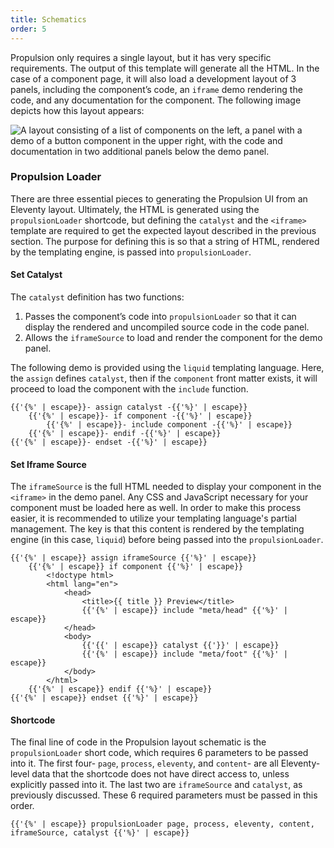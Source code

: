 ```yaml
---
title: Schematics
order: 5
---
```


Propulsion only requires a single layout, but it has very specific requirements. The output of this template will generate all the HTML. In the case of a component page, it will also load a development layout of 3 panels, including the component’s code, an `iframe` demo rendering the code, and any documentation for the component. The following image depicts how this layout appears:

![A layout consisting of a list of components on the left, a panel with a demo of a button component in the upper right, with the code and documentation in two additional panels below the demo panel.](/images/propulsion-ui.png)

### Propulsion Loader

There are three essential pieces to generating the Propulsion UI from an Eleventy layout. Ultimately, the HTML is generated using the `propulsionLoader` shortcode, but defining the `catalyst` and the `<iframe>` template are required to get the expected layout described in the previous section. The purpose for defining this is so that a string of HTML, rendered by the templating engine, is passed into `propulsionLoader`.

#### Set Catalyst

The `catalyst` definition has two functions:

1. Passes the component’s code into `propulsionLoader` so that it can display the rendered and uncompiled source code in the code panel.
2. Allows the `iframeSource` to load and render the component for the demo panel.

The following demo is provided using the `liquid` templating language. Here, the `assign` defines `catalyst`, then if the `component` front matter exists, it will proceed to load the component with the `include` function.

<!-- because we are assigning the catalyst based on the results of the if check, is that why we have to use endset? -->
```liquid
{{'{%' | escape}}- assign catalyst -{{'%}' | escape}}
	{{'{%' | escape}}- if component -{{'%}' | escape}}
		{{'{%' | escape}}- include component -{{'%}' | escape}}
	{{'{%' | escape}}- endif -{{'%}' | escape}}
{{'{%' | escape}}- endset -{{'%}' | escape}}
```

#### Set Iframe Source

The `iframeSource` is the full HTML needed to display your component in the `<iframe>` in the demo panel. Any CSS and JavaScript necessary for your component must be loaded here as well. In order to make this process easier, it is recommended to utilize your templating language's partial management. The key is that this content is rendered by the templating engine (in this case, `liquid`) before being passed into the `propulsionLoader`.

```liquid
{{'{%' | escape}} assign iframeSource {{'%}' | escape}}
	{{'{%' | escape}} if component {{'%}' | escape}}
		<!doctype html>
		<html lang="en">
			<head>
				<title>{{ title }} Preview</title>
				{{'{%' | escape}} include "meta/head" {{'%}' | escape}}
			</head>
			<body>
				{{'{{' | escape}} catalyst {{'}}' | escape}}
				{{'{%' | escape}} include "meta/foot" {{'%}' | escape}}
			</body>
		</html>
	{{'{%' | escape}} endif {{'%}' | escape}}
{{'{%' | escape}} endset {{'%}' | escape}}
```

#### Shortcode

The final line of code in the Propulsion layout schematic is the `propulsionLoader` short code, which requires 6 parameters to be passed into it. The first four- `page`, `process`, `eleventy`, and `content`- are all Eleventy-level data that the shortcode does not have direct access to, unless explicitly passed into it. The last two are `iframeSource` and `catalyst`, as previously discussed. These 6 required parameters must be passed in this order.

```liquid
{{'{%' | escape}} propulsionLoader page, process, eleventy, content, iframeSource, catalyst {{'%}' | escape}}
```
